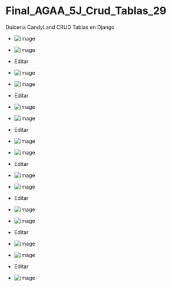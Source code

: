 # Final_AGAA_5J_Crud_Tablas_29
Dulceria CandyLand CRUD Tablas en Django
- ![image](https://github.com/user-attachments/assets/dec38dd5-0679-4909-8327-f3e69521953b)
- ![image](https://github.com/user-attachments/assets/15014778-af63-458d-be44-430b51645a5d)
- Editar
- ![image](https://github.com/user-attachments/assets/aefdb1b5-603a-482d-b019-3dd2e76057ca)

- ![image](https://github.com/user-attachments/assets/d1ad864f-c096-4ba4-b104-5fae50f4a34a)
- Editar
- ![image](https://github.com/user-attachments/assets/104e57bb-0938-4d7a-834a-5bfd0b66384f)

- ![image](https://github.com/user-attachments/assets/f867cc9b-2da5-425e-bcad-a0a977ad0139)
- Editar
- ![image](https://github.com/user-attachments/assets/49a7bd7c-cdf8-4588-bd5c-cae2da991d70)

- ![image](https://github.com/user-attachments/assets/98034c78-9472-4528-90bc-dfd48e5b66fa)
- Editar
- ![image](https://github.com/user-attachments/assets/9a27810d-cda3-424c-9595-a1a4402223f1)

- ![image](https://github.com/user-attachments/assets/f8d0d3c4-2304-40a3-b5a4-3d7ea72cedbc)
- Editar
- ![image](https://github.com/user-attachments/assets/2ac217db-14b8-45be-8992-a9a77d55552f)

- ![image](https://github.com/user-attachments/assets/627cccf9-2fae-4013-a94f-85fc3b3883af)
- Editar
- ![image](https://github.com/user-attachments/assets/fb6f41b3-fe02-4018-b17f-2398df89caed)

- ![image](https://github.com/user-attachments/assets/58e49afd-4ca8-4e7a-80e9-98f859f0ad42)
- Editar
- ![image](https://github.com/user-attachments/assets/f2c798cd-0be5-403a-9b42-6e4089b6f336)
